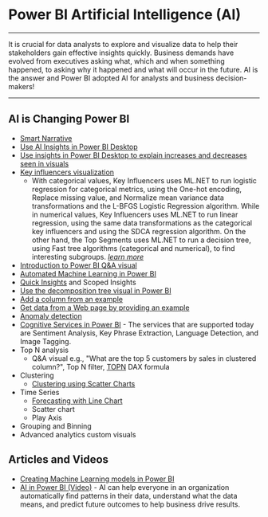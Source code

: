 # Power BI Artificial Intelligence (AI)
-----
It is crucial for data analysts to explore and visualize data to help their stakeholders gain effective insights quickly. Business demands have evolved from executives asking what, which and when something happened, to asking why it happened and what will occur in the future. AI is the answer and Power BI adopted AI for analysts and business decision-makers!

-----

## AI is Changing Power BI
* [Smart Narrative](https://docs.microsoft.com/en-us/power-bi/visuals/power-bi-visualization-smart-narrative)
* [Use AI Insights in Power BI Desktop](https://docs.microsoft.com/en-us/power-bi/desktop-ai-insights)
* [Use insights in Power BI Desktop to explain increases and decreases seen in visuals](https://docs.microsoft.com/en-us/power-bi/desktop-insights) 
* [Key influencers visualization](https://docs.microsoft.com/en-us/power-bi/visuals/power-bi-visualization-influencers)
  * With categorical values, Key Influencers uses ML.NET to run logistic regression for categorical metrics, using the One-hot encoding, Replace missing value, and Normalize mean variance data transformations and the L-BFGS Logistic Regression algorithm. While in numerical values, Key Influencers uses ML.NET to run linear regression, using the same data transformations as the categorical key influencers and using the SDCA regression algorithm. On the other hand, the Top Segments uses ML.NET to run a decision tree, using Fast tree algorithms (categorical and numerical), to find interesting subgroups.  _[learn more](https://dotnet.microsoft.com/apps/machinelearning-ai/ml-dotnet/customers/power-bi)_
* [Introduction to Power BI Q&A visual](https://docs.microsoft.com/en-us/power-bi/visuals/power-bi-visualization-q-and-a)
* [Automated Machine Learning in Power BI](https://docs.microsoft.com/en-us/power-bi/service-machine-learning-automated) 
* [Quick Insights](https://docs.microsoft.com/en-us/power-bi/service-insights) and Scoped Insights
* [Use the decomposition tree visual in Power BI](https://docs.microsoft.com/en-us/power-bi/visuals/power-bi-visualization-decomposition-tree)
* [Add a column from an example](https://docs.microsoft.com/en-us/power-bi/desktop-add-column-from-example)
* [Get data from a Web page by providing an example](https://docs.microsoft.com/en-us/power-bi/desktop-connect-to-web-by-example)
* [Anomaly detection](https://powerbi.microsoft.com/en-us/blog/anomaly-detection-preview/)
* [Cognitive Services in Power BI](https://docs.microsoft.com/en-us/power-bi/transform-model/dataflows/dataflows-machine-learning-integration) - The services that are supported today are Sentiment Analysis, Key Phrase Extraction, Language Detection, and Image Tagging.
* Top N analysis
  * Q&A visual e.g., "What are the top 5 customers by sales in clustered column?", Top N filter, [TOPN](https://dax.guide/topn/) DAX formula
* Clustering
  * [Clustering using Scatter Charts](https://powerbi.microsoft.com/en-us/blog/power-bi-desktop-november-feature-summary/#clustering)
* Time Series
  * [Forecasting with Line Chart](https://docs.microsoft.com/en-us/power-bi/transform-model/desktop-analytics-pane#apply-forecasting)
  * Scatter chart
  * Play Axis
 * Grouping and Binning
 * Advanced analytics custom visuals  
 
## Articles and Videos
* [Creating Machine Learning models in Power BI](https://powerbi.microsoft.com/en-us/blog/creating-machine-learning-models-in-power-bi/)
* [AI in Power BI (Video)](https://mybuild.techcommunity.microsoft.com/sessions/77088?source=sessions&ref=najielkotob) - AI can help everyone in an organization automatically find patterns in their data, understand what the data means, and predict future outcomes to help business drive results.
